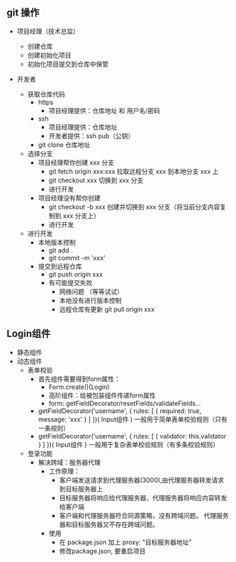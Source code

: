 ## git 操作

- 项目经理（技术总监）

  - 创建仓库
  - 创建初始化项目
  - 初始化项目提交到仓库中保管

- 开发者
  - 获取仓库代码
    - https
      - 项目经理提供：仓库地址 和 用户名/密码
    - ssh
      - 项目经理提供：仓库地址
      - 开发者提供：ssh pub（公钥）
    - git clone 仓库地址
  - 选择分支
    - 项目经理帮你创建 xxx 分支
      - git fetch origin xxx:xxx 拉取远程分支 xxx 到本地分支 xxx 上
      - git checkout xxx 切换到 xxx 分支
      - 进行开发
    - 项目经理没有帮你创建
      - git checkout -b xxx 创建并切换到 xxx 分支（将当前分支内容复制到 xxx 分支上）
      - 进行开发
  - 进行开发
    - 本地版本控制
      - git add .
      - git commit -m 'xxx'
    - 提交到远程仓库
      - git push origin xxx
      - 有可能提交失败
        - 网络问题 （等等试试）
        - 本地没有进行版本控制
        - 远程仓库有更新 git pull origin xxx

## Login组件
* 静态组件
* 动态组件
	* 表单校验
		* 首先组件需要得到form属性： 
			* Form.create()(Login)
			* 高阶组件：给被包装组件传递form属性	
			* form: getFieldDecorator/resetFields/validateFields...			
		* getFieldDecorator('username', { rules: [ { required: true, message: 'xxx' } ] })( Input组件 ) 一般用于简单表单校验规则（只有一条规则）
		* getFieldDecorator('username', { rules: [ { validator: this.validator } ] })( Input组件 )  一般用于复杂表单校验规则（有多条校验规则）
	* 登录功能
		* 解决跨域：服务器代理
			* 工作原理：
				* 客户端发送请求到代理服务器(3000),由代理服务器转发请求到目标服务器上
				* 目标服务器将响应给代理服务器，代理服务器将响应内容转发给客户端
				* 客户端和代理服务器符合同源策略，没有跨域问题。 代理服务器和目标服务器又不存在跨域问题。		
			* 使用
				* 在 package.json 加上 proxy: "目标服务器地址"	
				* 修改package.json, 要重启项目
